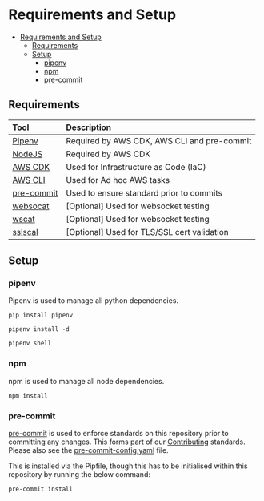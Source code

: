 # Requirements and Setup

- [Requirements and Setup](#requirements-and-setup)
    * [Requirements](#requirements)
    * [Setup](#setup)
        + [pipenv](#pipenv)
        + [npm](#npm)
        + [pre-commit](#pre-commit)

## Requirements

| Tool                                                                                     | Description                                     |
|:-----------------------------------------------------------------------------------------|:------------------------------------------------|
| [Pipenv](https://pypi.org/project/pipenv/)                                               | Required by AWS CDK, AWS CLI and pre-commit     |
| [NodeJS](https://nodejs.org/en/download)                                                 | Required by AWS CDK                             |
| [AWS CDK](https://docs.aws.amazon.com/cdk/v2/guide/cli.html)                             | Used for Infrastructure as Code (IaC)           |
| [AWS CLI](https://docs.aws.amazon.com/cli/latest/userguide/getting-started-install.html) | Used for Ad hoc AWS tasks                       |
| [pre-commit](https://pre-commit.com/)                                                    | Used to ensure standard prior to commits        |
| [websocat](https://docs.rs/crate/websocat/1.0.1)                                         | [Optional] Used for websocket testing           |
| [wscat](https://www.npmjs.com/package/wscat)                                             | [Optional] Used for websocket testing           |
| [sslscal](https://github.com/rbsec/sslscan)                                              | [Optional] Used for TLS/SSL cert validation     |

## Setup

### pipenv

Pipenv is used to manage all python dependencies.

```shell
pip install pipenv
```

```shell
pipenv install -d
```

```shell
pipenv shell
```

### npm

npm is used to manage all node dependencies.

```shell
npm install
```

### pre-commit

[pre-commit](https://pre-commit.com/) is used to enforce standards on this repository prior to committing any changes. This forms part of
our [Contributing](../CONTRIBUTING.md) standards. Please also see the
[pre-commit-config.yaml](../.pre-commit-config.yaml) file.

This is installed via the Pipfile, though this has to be initialised within this repository by running the below
command:

```shell
pre-commit install
```
